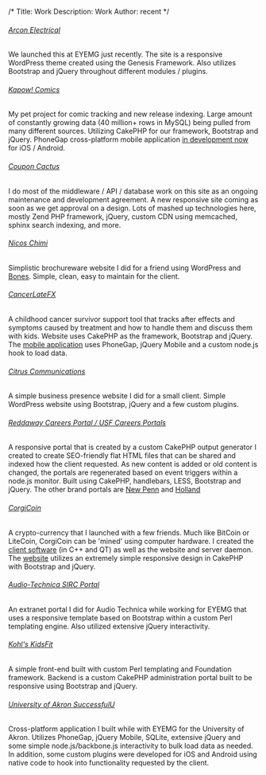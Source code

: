 /*
Title: Work
Description: Work
Author: recent
*/


###### [Arcon Electrical](http://www.arconelectrical.com/)
We launched this at EYEMG just recently. The site is a responsive WordPress theme created using the Genesis Framework. Also utilizes Bootstrap and jQuery throughout different modules / plugins.

<div class="dot"></div>

###### [Kapow! Comics](http://kapow.us/)
My pet project for comic tracking and new release indexing. Large amount of constantly growing data (40 million+ rows in MySQL) being pulled from many different sources. Utilizing CakePHP for our framework, Bootstrap and jQuery. PhoneGap cross-platform mobile application [in development now](http://i.imgur.com/LVhBmAv.png) for iOS / Android.
 
<div class="dot"></div>

###### [Coupon Cactus](http://www.couponcactus.com/)
I do most of the middleware / API / database work on this site as an ongoing maintenance and development agreement. A new responsive site coming as soon as we get approval on a design.
Lots of mashed up technologies here, mostly Zend PHP framework, jQuery, custom CDN using memcached, sphinx search indexing, and more.

<div class="dot"></div>

###### [Nicos Chimi](http://nicoschimi.com/)
Simplistic brochureware website I did for a friend using WordPress and [Bones](http://themble.com/bones/). Simple, clean, easy to maintain for the client. 

<div class="dot"></div>

###### [CancerLateFX](http://www.cancerlateeffects.org/)
A childhood cancer survivor support tool that tracks after effects and symptoms caused by treatment and how to handle them and discuss them with kids. 
Website uses CakePHP as the framework, Bootstrap and jQuery. The [mobile application](https://itunes.apple.com/us/app/cancerlatefx/id725634267?mt=8) uses PhoneGap, jQuery Mobile and a custom node.js hook to load data.

<div class="dot"></div>

###### [Citrus Communications](http://citruscom.com/)
A simple business presence website I did for a small client. Simple WordPress website using Bootstrap, jQuery and a few custom plugins.

<div class="dot"></div>

###### [Reddaway Careers Portal / USF Careers Portals](http://careers.reddawayregional.com/)
A responsive portal that is created by a custom CakePHP output generator I created to create SEO-friendly flat HTML files that can be shared and indexed how the client requested. As new content is added or old content is changed, the portals are regenerated based on event triggers within a node.js monitor. Built using CakePHP, handlebars, LESS, Bootstrap and jQuery. 
The other brand portals are [New Penn](http://careers.newpenn.com/) and [Holland](http://careers.hollandregional.com/)
 
<div class="dot"></div>

###### [CorgiCoin](http://corgicoin.com/)
A crypto-currency that I launched with a few friends. Much like BitCoin or LiteCoin, CorgiCoin can be 'mined' using computer hardware. I created the [client software](https://bitbucket.org/corgicoin/corgicoin-qt) (in C++ and QT) as well as the website and server daemon. The [website](https://bitbucket.org/corgicoin/corgicoin.com) utilizes an extremely simple responsive design in CakePHP with Bootstrap and jQuery.

<div class="dot"></div>

###### [Audio-Technica SIRC Portal](http://www.eyemg.com/cms/images-projects/84ace41b7cfbd901/orig/sirc_teaser.jpg)
An extranet portal I did for Audio Technica while working for EYEMG that uses a responsive template based on Bootstrap within a custom Perl templating engine. Also utilized extensive jQuery interactivity. 

<div class="dot"></div>

###### [Kohl's KidsFit](http://kohlsfithealthy.akronchildrens.org/)
A simple front-end built with custom Perl templating and Foundation framework. Backend is a custom CakePHP administration portal built to be responsive using Bootstrap and jQuery. 

<div class="dot"></div>

###### [University of Akron SuccessfulU](https://itunes.apple.com/us/app/successful-u/id598954030?ls=1&mt=8)
Cross-platform application I built while with EYEMG for the University of Akron. Utilizes PhoneGap, jQuery Mobile, SQLite, extensive jQuery and some simple node.js/backbone.js interactivity to bulk load data as needed. In addition, some custom plugins were developed for iOS and Android using native code to hook into functionality requested by the client.


